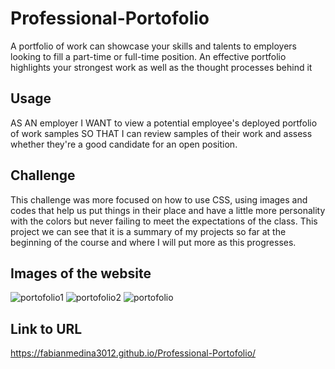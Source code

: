 # Professional-Portofolio
A portfolio of work can showcase your skills and talents to employers looking to fill a part-time or full-time position. An effective portfolio highlights your strongest work as well as the thought processes behind it

## Usage 
AS AN employer
I WANT to view a potential employee's deployed portfolio of work samples
SO THAT I can review samples of their work and assess whether they're a good candidate for an open position.

## Challenge 
This challenge was more focused on how to use CSS, using images and codes that help us put things in their place and have a little more personality with the colors but never failing to meet the expectations of the class. This project we can see that it is a summary of my projects so far at the beginning of the course and where I will put more as this progresses.

## Images of the website
![portofolio1](https://github.com/fabianmedina3012/Horiseon-code/assets/164245084/a0e79f97-b388-4616-b0d1-5c254ef8c781)
![portofolio2](https://github.com/fabianmedina3012/Horiseon-code/assets/164245084/ac63a7cd-cc6d-481e-8aa0-5a2d8ced6a6c)
![portofolio](https://github.com/fabianmedina3012/Horiseon-code/assets/164245084/49d6f548-96e4-4a8f-abf5-7cf039e21a93)


## Link to URL
 https://fabianmedina3012.github.io/Professional-Portofolio/
